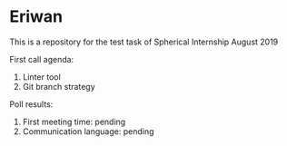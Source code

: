 # Eriwan
This is a repository for the test task of Spherical Internship August 2019

First call agenda:
1. Linter tool
2. Git branch strategy


Poll results:
1. First meeting time: pending
2. Communication language: pending
